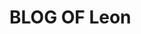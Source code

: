 <img src="https://github.com/xueliangwd/learn/blob/main/images/blog_header.jpg" alt="" title="">

# BLOG OF Leon

